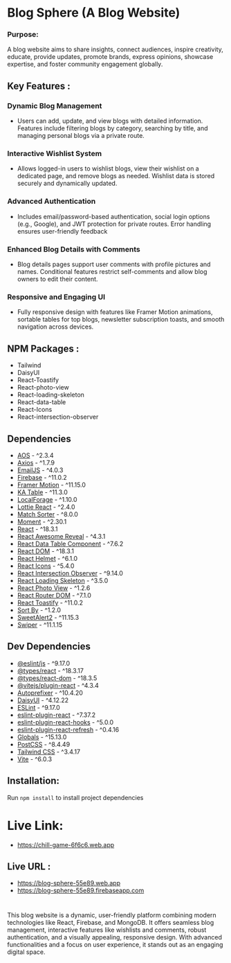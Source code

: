 # Blog Sphere (A Blog Website)

### Purpose:
 A blog website aims to share insights, connect audiences, inspire creativity, educate, provide updates, promote brands, express opinions, showcase expertise, and foster community engagement globally.



## Key Features :

### Dynamic Blog Management
- Users can add, update, and view blogs with detailed information. Features include filtering blogs by category, searching by title, and managing personal blogs via a private route.

### Interactive Wishlist System
- Allows logged-in users to wishlist blogs, view their wishlist on a dedicated page, and remove blogs as needed. Wishlist data is stored securely and dynamically updated.

### Advanced Authentication
- Includes email/password-based authentication, social login options (e.g., Google), and JWT protection for private routes. Error handling ensures user-friendly feedback

### Enhanced Blog Details with Comments
- Blog details pages support user comments with profile pictures and names. Conditional features restrict self-comments and allow blog owners to edit their content.

### Responsive and Engaging UI
- Fully responsive design with features like Framer Motion animations, sortable tables for top blogs, newsletter subscription toasts, and smooth navigation across devices.


## NPM Packages :

- Tailwind
- DaisyUI
- React-Toastify
- React-photo-view
- React-loading-skeleton
- React-data-table
- React-Icons
- React-intersection-observer








## Dependencies

- [AOS](https://github.com/michalsnik/aos) - ^2.3.4
- [Axios](https://github.com/axios/axios) - ^1.7.9
- [EmailJS](https://github.com/emailjs-com/emailjs-sdk) - ^4.0.3
- [Firebase](https://github.com/firebase/firebase-js-sdk) - ^11.0.2
- [Framer Motion](https://github.com/framer/motion) - ^11.15.0
- [KA Table](https://github.com/komarovalexander/ka-table) - ^11.3.0
- [LocalForage](https://github.com/localForage/localForage) - ^1.10.0
- [Lottie React](https://github.com/Gamote/lottie-react) - ^2.4.0
- [Match Sorter](https://github.com/kentcdodds/match-sorter) - ^8.0.0
- [Moment](https://github.com/moment/moment) - ^2.30.1
- [React](https://github.com/facebook/react) - ^18.3.1
- [React Awesome Reveal](https://github.com/dennismorello/react-awesome-reveal) - ^4.3.1
- [React Data Table Component](https://github.com/jbetancur/react-data-table-component) - ^7.6.2
- [React DOM](https://github.com/facebook/react) - ^18.3.1
- [React Helmet](https://github.com/nfl/react-helmet) - ^6.1.0
- [React Icons](https://github.com/react-icons/react-icons) - ^5.4.0
- [React Intersection Observer](https://github.com/thebuilder/react-intersection-observer) - ^9.14.0
- [React Loading Skeleton](https://github.com/dvtng/react-loading-skeleton) - ^3.5.0
- [React Photo View](https://github.com/felixrieseberg/React-Photo-View) - ^1.2.6
- [React Router DOM](https://github.com/remix-run/react-router) - ^7.1.0
- [React Toastify](https://github.com/fkhadra/react-toastify) - ^11.0.2
- [Sort By](https://github.com/kvnneff/sort-by) - ^1.2.0
- [SweetAlert2](https://github.com/sweetalert2/sweetalert2) - ^11.15.3
- [Swiper](https://github.com/nolimits4web/swiper) - ^11.1.15





## Dev Dependencies

- [@eslint/js](https://github.com/eslint/js-eslint) - ^9.17.0
- [@types/react](https://github.com/DefinitelyTyped/DefinitelyTyped) - ^18.3.17
- [@types/react-dom](https://github.com/DefinitelyTyped/DefinitelyTyped) - ^18.3.5
- [@vitejs/plugin-react](https://github.com/vitejs/vite) - ^4.3.4
- [Autoprefixer](https://github.com/postcss/autoprefixer) - ^10.4.20
- [DaisyUI](https://github.com/saadeghi/daisyui) - ^4.12.22
- [ESLint](https://github.com/eslint/eslint) - ^9.17.0
- [eslint-plugin-react](https://github.com/jsx-eslint/eslint-plugin-react) - ^7.37.2
- [eslint-plugin-react-hooks](https://github.com/facebook/react) - ^5.0.0
- [eslint-plugin-react-refresh](https://github.com/facebook/react) - ^0.4.16
- [Globals](https://github.com/ljharb/cls) - ^15.13.0
- [PostCSS](https://github.com/postcss/postcss) - ^8.4.49
- [Tailwind CSS](https://github.com/tailwindlabs/tailwindcss) - ^3.4.17
- [Vite](https://github.com/vitejs/vite) - ^6.0.3






## Installation: 

Run ``` npm install ``` to install project dependencies


# Live Link:  
- https://chill-game-6f6c6.web.app


## Live URL : 
- https://blog-sphere-55e89.web.app
- https://blog-sphere-55e89.firebaseapp.com

#
#

This blog website is a dynamic, user-friendly platform combining modern technologies like React, Firebase, and MongoDB. It offers seamless blog management, interactive features like wishlists and comments, robust authentication, and a visually appealing, responsive design. With advanced functionalities and a focus on user experience, it stands out as an engaging digital space.
